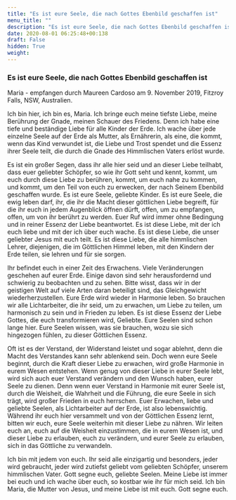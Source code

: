 ```yaml
---
title: "Es ist eure Seele, die nach Gottes Ebenbild geschaffen ist"
menu_title: ""
description: "Es ist eure Seele, die nach Gottes Ebenbild geschaffen ist"
date: 2020-08-01 06:25:48+00:138
draft: False
hidden: True
weight:
---
```

### Es ist eure Seele, die nach Gottes Ebenbild geschaffen ist

Maria - empfangen durch Maureen Cardoso am 9. November 2019, Fitzroy Falls, NSW, Australien.

Ich bin hier, ich bin es, Maria. Ich bringe euch meine tiefste Liebe, meine Berührung der Gnade, meinen Schauer des Friedens. Denn ich habe eine tiefe und beständige Liebe für alle Kinder der Erde. Ich wache über jede einzelne Seele auf der Erde als Mutter, als Ernährerin, als eine, die kommt, wenn das Kind verwundet ist, die Liebe und Trost spendet und die Essenz ihrer Seele teilt, die durch die Gnade des Himmlischen Vaters erlöst wurde.

Es ist ein großer Segen, dass ihr alle hier seid und an dieser Liebe teilhabt, dass euer geliebter Schöpfer, so wie ihr Gott seht und kennt, kommt, um euch durch diese Liebe zu berühren, kommt, um euch nahe zu kommen, und kommt, um den Teil von euch zu erwecken, der nach Seinem Ebenbild geschaffen wurde. Es ist eure Seele, geliebte Kinder. Es ist eure Seele, die ewig leben darf, ihr, die ihr die Macht dieser göttlichen Liebe begreift, für die ihr euch in jedem Augenblick öffnen dürft, offen, um zu empfangen, offen, um von ihr berührt zu werden. Euer Ruf wird immer ohne Bedingung und in reiner Essenz der Liebe beantwortet. Es ist diese Liebe, mit der ich euch liebe und mit der ich über euch wache. Es ist diese Liebe, die unser geliebter Jesus mit euch teilt. Es ist diese Liebe, die alle himmlischen Lehrer, diejenigen, die im Göttlichen Himmel leben, mit den Kindern der Erde teilen, sie lehren und für sie sorgen.

Ihr befindet euch in einer Zeit des Erwachens. Viele Veränderungen geschehen auf eurer Erde. Einige davon sind sehr herausfordernd und schwierig zu beobachten und zu sehen. Bitte wisst, dass wir in der geistigen Welt auf viele Arten daran beteiligt sind, das Gleichgewicht wiederherzustellen. Eure Erde wird wieder in Harmonie leben. So brauchen wir alle Lichtarbeiter, die ihr seid, um zu erwachen, um Liebe zu teilen, um harmonisch zu sein und in Frieden zu leben. Es ist diese Essenz der Liebe Gottes, die euch transformieren wird, Geliebte. Eure Seelen sind schon lange hier. Eure Seelen wissen, was sie brauchen, wozu sie sich hingezogen fühlen, zu dieser Göttlichen Essenz.

Oft ist es der Verstand, der Widerstand leistet und sogar ablehnt, denn die Macht des Verstandes kann sehr ablenkend sein. Doch wenn eure Seele beginnt, durch die Kraft dieser Liebe zu erwachen, wird große Harmonie in eurem Wesen entstehen. Wenn genug von dieser Liebe in eurer Seele lebt, wird sich auch euer Verstand verändern und den Wunsch haben, eurer Seele zu dienen. Denn wenn euer Verstand in Harmonie mit eurer Seele ist, durch die Weisheit, die Wahrheit und die Führung, die eure Seele in sich trägt, wird großer Frieden in euch herrschen. Euer Erwachen, liebe und geliebte Seelen, als Lichtarbeiter auf der Erde, ist also lebenswichtig. Während ihr euch hier versammelt und von der Göttlichen Essenz lernt, bitten wir euch, eure Seele weiterhin mit dieser Liebe zu nähren. Wir leiten euch an, euch auf die Weisheit einzustimmen, die in eurem Wesen ist, und dieser Liebe zu erlauben, euch zu verändern, und eurer Seele zu erlauben, sich in das Göttliche zu verwandeln.

Ich bin mit jedem von euch. Ihr seid alle einzigartig und besonders, jeder wird gebraucht, jeder wird zutiefst geliebt vom geliebten Schöpfer, unserem himmlischen Vater. Gott segne euch, geliebte Seelen. Meine Liebe ist immer bei euch und ich wache über euch, so kostbar wie ihr für mich seid. Ich bin Maria, die Mutter von Jesus, und meine Liebe ist mit euch. Gott segne euch.
